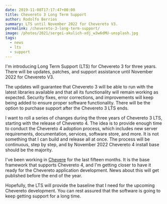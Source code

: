 ```yaml
---
date: 2019-11-08T17:17:47+00:00
title: Chevereto 3 Long Term Support
author: Rodolfo Berrios
summary: LTS until November 2022 for Chevereto V3.
permalink: /chevereto-3-long-term-support/
image: /photos/2021/sergei-akulich-xdj_w3w6dMU-unsplash.jpg
tags:
  - news
  - lts
  - support
---
```

I'm introducing Long Term Support (LTS) for Chevereto 3 for three years. There will be updates, patches, and support assistance until November 2022 for Chevereto V3.

The updates will guarantee that Chevereto 3 will be able to run with the latest libraries available and that all its functionality will remain working as expected. Security fixes, error corrections, and improvements will keep being added to ensure proper software functionality. There will be the option to purchase support after the Chevereto 3 LTS ends.

I want to roll a series of changes during the three years of Chevereto 3 LTS, starting with the release of Chevereto 4. The idea is to provide enough time to conduct the Chevereto 4 adoption process, which includes new server requirements, documentation, services, software store, and more. It is not something that I can build and release all at once. The process will be continuous, step by step, and by November 2022 Chevereto 4 install base should be the majority.

I've been working in [Chevere](https://github.com/chevereto/chevere) for the last fifteen months. It is the base framework that supports Chevereto 4, and I'm getting closer to have it ready for the Chevereto application development. News about this will get published before the end of the year.

Hopefully, the LTS will provide the baseline that I need for the upcoming Chevereto development. You can rest assured that the software is going to keep getting support for a long time.

